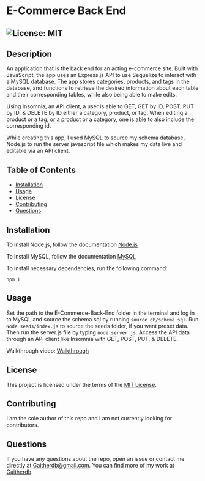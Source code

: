 # E-Commerce Back End
  ## ![License: MIT](https://img.shields.io/badge/License-MIT-yellow.svg)

  ## Description
  An application that is the back end for an acting e-commerce site. Built with JavaScript, the app uses an Express.js API to use Sequelize to interact with a MySQL database. The app stores categories, products, and tags in the database, and functions to retrieve the desired information about each table and their corresponding tables, while also being able to make edits.  
  
  Using Insomnia, an API client, a user is able to GET, GET by ID, POST, PUT by ID, & DELETE by ID either a category, product, or tag. When editing a product or a tag, or a product or a category, one is able to also include the corresponding id. 

  While creating this app, I used MySQL to source my schema database, Node.js to run the server javascript file which makes my data live and editable via an API client.

  ## Table of Contents
  * [Installation](#installation)
  * [Usage](#usage)
  * [License](#license)
  * [Contributing](#contributing)
  * [Questions](#questions)
  
  ## Installation
  To install Node.js, follow the documentation [Node.js](https://coding-boot-camp.github.io/full-stack/nodejs/how-to-install-nodejs)

  To install MySQL, follow the documentation [MySQL](https://dev.mysql.com/downloads/installer/)

  To install necessary dependencies, run the following command: 
  ```
  npm i
  ```
  
  ## Usage
  Set the path to the E-Commerce-Back-End folder in the terminal and log in to MySQL and source the schema.sql by running `source db/schema.sql`. Run `Node seeds/index.js` to source the seeds folder, if you want preset data.  Then run the server.js file by typing `node server.js`. Access the API data through an API client like Insomnia with GET, POST, PUT, & DELETE.

  Walkthrough video: [Walkthrough]()

  ## License  
  This project is licensed under the terms of the [MIT License](https://opensource.org/licenses/MIT).

  ## Contributing
  I am the sole author of this repo and I am not currently looking for contributors.


  ## Questions
  If you have any questions about the repo, open an issue or contact me directly at Gaitherdb@gmail.com. You can find more of my work at [Gaitherdb](https://github.com/Gaitherdb).